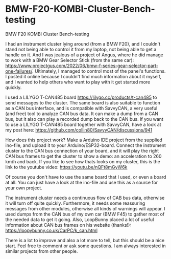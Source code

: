 # BMW-F20-KOMBI-Cluster-Bench-testing
BMW F20 KOMBI Cluster Bench-testing

I had an instrument cluster lying around (from a BMW F20), and I couldn't stand not being able to control it from my laptop, not being able to get a handle on it. And I was jealous of a project of Angus, where he did manage to work with a BMW Gear Selector Stick (from the same car): https://www.projectgus.com/2022/06/bmw-f-series-gear-selector-part-one-failures/. Ultimately, I managed to control most of the panel's functions. I posted it online because I couldn't find much information about it myself, and I wanted to help others who want to play with it get started more quickly.


I used a LILYGO T-CAN485 board https://lilygo.cc/products/t-can485 to send messages to the cluster. The same board is also suitable to function as a CAN bus interface, and is compatible with SavvyCAN, a very useful (and free) tool to analyze CAN bus data. It can make a dump from a CAN bus, but it also can play a recorded dump back to the CAN bus. 
If you want to use a LILYGO T-CAN485 board together with SavvyCAN, have a look at my post here: https://github.com/collin80/SavvyCAN/discussions/941

How does this project work? Make a Arduino IDE project from the supplied ino-file, and upload it to your Arduino/ESP32-board. Connect the instrument cluster to the CAN bus connection of your board, and it will play the right CAN bus frames to get the cluster to show a demo: an acceleration to 260 km/h and back. If you like to see how thats looks on my cluster, this is the link to the youtube video: https://youtu.be/nQFt8mGyW6k

Of course you don't have to use the same board that I used, or even a board at all. You can just have a look at the ino-file and use this as a source for your own project.

The instrument cluster needs a continuous flow of CAB bus data, otherwise it will turn off quite quickly. Furthermore, it needs some reassuring messages from other modules, otherwise all kinds of warnings will appear. I used dumps from the CAN bus of my own car (BMW F45) to gather most of the needed data to get it going. Also, LoopBunny placed a lot of useful information about CAN bus frames on his website (thanks!): https://loopybunny.co.uk/CarPC/k_can.html

There is a lot to improve and also a lot more to tell, but this should be a nice start. Feel free to comment or ask some questions. I am always interested in similar projects from other people.
